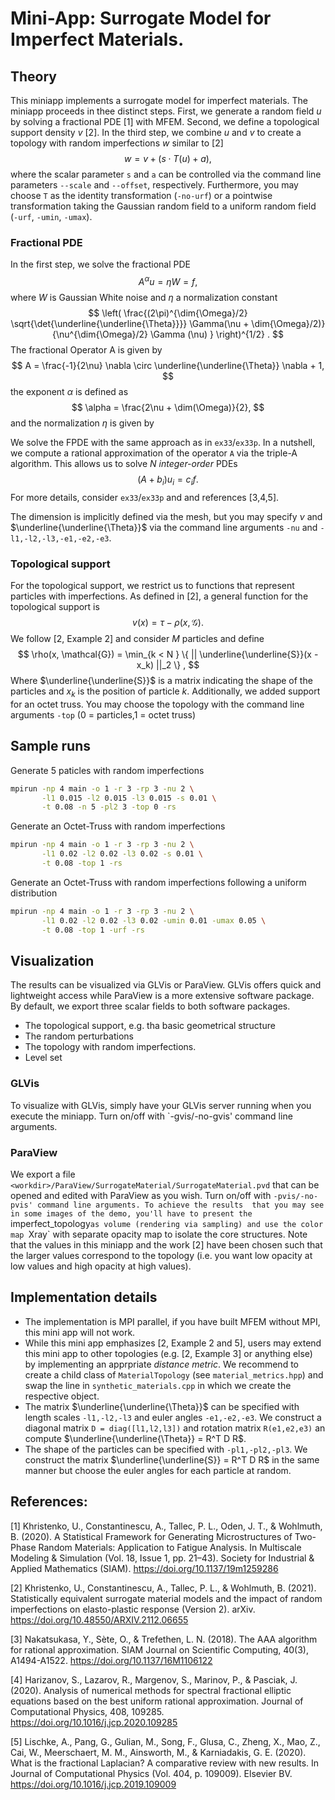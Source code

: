 # Mini-App: Surrogate Model for Imperfect Materials.


## Theory

This miniapp implements a surrogate model for imperfect materials. 
The miniapp proceeds in thee distinct steps. First, we generate a random
field $u$ by solving a fractional PDE [1] with MFEM. Second, we define a 
topological support density $v$ [2]. In the third step, we combine $u$ and $v$
to create a topology with random imperfections $w$ similar to [2]
$$ w = v +  (s \cdot T(u) + a) ,$$
where the scalar parameter `s` and `a` can be controlled via the command line 
parameters `--scale` and `--offset`, respectively. Furthermore, you may choose 
`T` as the identity transformation (`-no-urf`) or a pointwise transformation 
taking the Gaussian random field to a uniform random field (`-urf`, `-umin`, 
`-umax`).

### Fractional PDE

In the first step, we solve the fractional PDE 
$$
A^\alpha u = \eta W = f ,
$$
where $W$ is Gaussian White noise and $\eta$ a normalization constant
$$ 
\left( 
\frac{(2\pi)^{\dim{\Omega}/2} 
      \sqrt{\det{\underline{\underline{\Theta}}}}  
      \Gamma(\nu + \dim{\Omega}/2)}
     {\nu^{\dim{\Omega}/2} 
      \Gamma (\nu) } 
\right)^{1/2} .
$$
The fractional Operator A is given by
$$
A = \frac{-1}{2\nu} \nabla \circ \underline{\underline{\Theta}} \nabla + 1,
$$
the exponent $\alpha$ is defined as 
$$
\alpha = \frac{2\nu + \dim(\Omega)}{2},
$$
and the normalization $\eta$ is given by

We solve the FPDE with the same approach as in `ex33`/`ex33p`. In a nutshell, we
compute a rational approximation of the operator `A` via the triple-A algorithm.
This allows us to solve $N$ *integer-order* PDEs
$$
(A + b_i) u_i = c_i f.
$$
For more details, consider `ex33`/`ex33p` and and references [3,4,5].

The dimension is implicitly defined via the mesh, but you may specify 
$\nu$ and $\underline{\underline{\Theta}}$ via the command line arguments 
`-nu` and `-l1,-l2,-l3,-e1,-e2,-e3`.

### Topological support

For the topological support, we restrict us to functions that represent 
particles with imperfections. As defined in [2], a general function for the 
topological support is 
$$
v (x) = \tau - \rho(x,\mathcal{G}) .
$$
We follow [2, Example 2] and consider $M$ particles and define 
$$
\rho(x, \mathcal{G}) 
   = \min_{k < N } 
   \{ || \underline{\underline{S}}(x - x_k) ||_2 \} ,
$$
Where $\underline{\underline{S}}$ is a matrix indicating the shape of the
particles and $x_k$ is the position of particle $k$. Additionally, we added 
support for an octet truss. You may choose the topology with the command line 
arguments `-top` (0 = particles,1 = octet truss)

## Sample runs

Generate 5 paticles with random imperfections
```bash
mpirun -np 4 main -o 1 -r 3 -rp 3 -nu 2 \
       -l1 0.015 -l2 0.015 -l3 0.015 -s 0.01 \
       -t 0.08 -n 5 -pl2 3 -top 0 -rs
```

Generate an Octet-Truss with random imperfections
```bash
mpirun -np 4 main -o 1 -r 3 -rp 3 -nu 2 \
       -l1 0.02 -l2 0.02 -l3 0.02 -s 0.01 \
       -t 0.08 -top 1 -rs
```

Generate an Octet-Truss with random imperfections following a uniform 
distribution
```bash
mpirun -np 4 main -o 1 -r 3 -rp 3 -nu 2 \
       -l1 0.02 -l2 0.02 -l3 0.02 -umin 0.01 -umax 0.05 \
       -t 0.08 -top 1 -urf -rs
```

## Visualization

The results can be visualized via GLVis or ParaView. GLVis offers quick and 
lightweight access while ParaView is a more extensive software package. 
By default, we export three scalar fields to both software packages.
* The topological support, e.g. tha basic geometrical structure
* The random perturbations
* The topology with random imperfections.
* Level set 

### GLVis

To visualize with GLVis, simply have your GLVis server running when you execute
the miniapp. Turn on/off with `-gvis/-no-gvis' command line arguments.

### ParaView

We export a file `<workdir>/ParaView/SurrogateMaterial/SurrogateMaterial.pvd` 
that can be opened and edited with ParaView as you wish. 
Turn on/off with `-pvis/-no-pvis' command line arguments. To achieve the results 
that you may see in some images of the demo, you'll have to present the 
`imperfect_topology` as volume (rendering via sampling) and use the color map 
`Xray` with separate opacity map to isolate the core structures. Note that the 
values in this miniapp and the work [2] have been chosen such that the larger 
values correspond to the topology (i.e. you want low opacity at low values and 
high opacity at high values).

## Implementation details

* The implementation is MPI parallel, if you have built MFEM without MPI, this 
  mini app will not work.
* While this mini app emphasizes [2, Example 2 and 5], users may extend this 
  mini app to other topologies (e.g. [2, Example 3] or anything else) by 
  implementing an apprpriate *distance metric*. We recommend to create a child 
  class of `MaterialTopology` (see `material_metrics.hpp`) and swap the line in 
  `synthetic_materials.cpp` in which we create the respective object.
* The matrix $\underline{\underline{\Theta}}$ can be specified with length 
  scales `-l1,-l2,-l3` and euler angles `-e1,-e2,-e3`. We construct a diagonal 
  matrix `D = diag([l1,l2,l3])` and rotation matrix `R(e1,e2,e3)` an compute 
  $\underline{\underline{\Theta}} = R^T D R$.
* The shape of the particles can be specified with `-pl1,-pl2,-pl3`. We 
  construct the matrix $\underline{\underline{S}} = R^T D R$ in the same manner
  but choose the euler angles for each particle at random.


## References:
[1] Khristenko, U., Constantinescu, A., Tallec, P. L., Oden, J. T., & 
    Wohlmuth, B. (2020). A Statistical Framework for Generating 
    Microstructures of Two-Phase Random Materials: Application to Fatigue 
    Analysis. In Multiscale Modeling &amp; Simulation (Vol. 18, Issue 1, 
    pp. 21–43). Society for Industrial & Applied Mathematics (SIAM). 
    https://doi.org/10.1137/19m1259286

[2] Khristenko, U., Constantinescu, A., Tallec, P. L., & Wohlmuth, B. (2021). 
    Statistically equivalent surrogate material models and the impact of 
    random imperfections on elasto-plastic response (Version 2). arXiv. 
    https://doi.org/10.48550/ARXIV.2112.06655

[3] Nakatsukasa, Y., Sète, O., & Trefethen, L. N. (2018). The AAA algorithm
    for rational approximation. SIAM Journal on Scientific Computing, 40(3),
    A1494-A1522.
    https://doi.org/10.1137/16M1106122

[4] Harizanov, S., Lazarov, R., Margenov, S., Marinov, P., & Pasciak, J.
    (2020). Analysis of numerical methods for spectral fractional elliptic
    equations based on the best uniform rational approximation. Journal of
    Computational Physics, 408, 109285.
    https://doi.org/10.1016/j.jcp.2020.109285

[5] Lischke, A., Pang, G., Gulian, M., Song, F., Glusa, C., Zheng, X., Mao, Z., 
    Cai, W., Meerschaert, M. M., Ainsworth, M., & Karniadakis, G. E. (2020). 
    What is the fractional Laplacian? A comparative review with new results. 
    In Journal of Computational Physics (Vol. 404, p. 109009). Elsevier BV. 
    https://doi.org/10.1016/j.jcp.2019.109009

